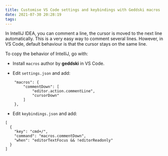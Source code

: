 ```yaml
---
title: Customise VS Code settings and keybindings with Geddski macros
date: 2021-07-30 20:28:19
tags:
---
```


In IntelliJ IDEA, you can comment a line, the cursor is moved to the next line automatically. This is a very easy way to comment several lines. However, in VS Code, default behaviour is that the cursor stays on the same line.

To copy the behavior of IntelliJ, go with:

- Install `macros` author by **geddski** in VS Code.

- Edit `settings.json` and add:

```
    "macros": {
        "commentDown": [
            "editor.action.commentLine",
            "cursorDown"
        ]
    },
```

- Edit `keybindings.json` and add:

```
[
  {
    "key": "cmd+/",
    "command": "macros.commentDown",
    "when": "editorTextFocus && !editorReadonly"
  }
]
```